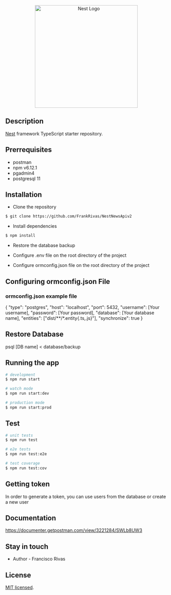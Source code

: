 <p align="center">
  <a href="http://nestjs.com/" target="blank"><img src="https://nestjs.com/img/logo_text.svg" width="320" alt="Nest Logo" /></a>
</p>

## Description

[Nest](https://github.com/nestjs/nest) framework TypeScript starter repository.

## Prerrequisites

- postman
- npm v6.12.1
- pgadmin4
- postgresql 11

## Installation

- Clone the repository

```bash
$ git clone https://github.com/FrankRivas/NestNewsApiv2
```

- Install dependencies

```bash
$ npm install
```

- Restore the database backup

- Configure .env file on the root directory of the project

- Configure ormconfig.json file on the root directory of the project

## Configuring ormconfig.json File

### ormconfig.json example file

{
"type": "postgres",
"host": "localhost",
"port": 5432,
"username": [Your username],
"password": [Your password],
"database": [Your database name],
"entities": ["dist/**/*.entity{.ts,.js}"],
"synchronize": true
}

## Restore Database

psql [DB name] < database/backup

## Running the app

```bash
# development
$ npm run start

# watch mode
$ npm run start:dev

# production mode
$ npm run start:prod
```

## Test

```bash
# unit tests
$ npm run test

# e2e tests
$ npm run test:e2e

# test coverage
$ npm run test:cov
```

## Getting token

In order to generate a token, you can use users from the database or create a new user

## Documentation

https://documenter.getpostman.com/view/3221284/SWLb8UW3

## Stay in touch

- Author - Francisco Rivas

## License

[MIT licensed](LICENSE).

